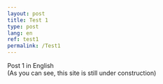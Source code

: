 ```yaml
---
layout: post
title: Test 1
type: post
lang: en
ref: test1
permalink: /Test1
---
```


Post 1 in English  
(As you can see, this site is still under construction)
